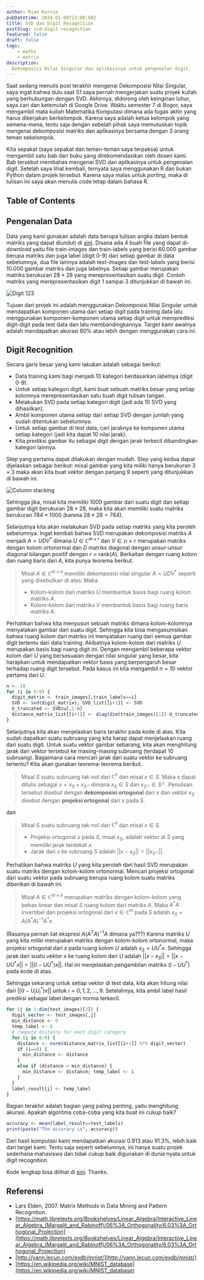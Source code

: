 ```yaml
---
author: Rian Kurnia
pubDatetime: 2024-01-09T13:00:00Z
title: SVD dan Digit Recognition
postSlug: svd-digit-recognition
featured: false
draft: false
tags:
    - maths
    - matrix
description:
  Dekomposisi Nilai Singular dan aplikasinya untuk pengenalan digit.
---
```


Saat sedang menulis post terakhir mengenai Dekomposisi Nilai Singular, saya ingat bahwa dulu saat S1 saya pernah mengerjakan suatu projek kuliah yang berhubungan dengan SVD. Akhirnya, didorong oleh keinginan luhur, saya cari dan ketemulah di Google Drive. Waktu semester 7 di Bogor, saya mengambil mata kuliah Matematika Komputasi dimana ada tugas akhir yang harus dikerjakan berkelompok. Karena saya adalah ketua kelompok yang semena-mena, tentu saja dengan sebelah pihak saya memutuskan topik mengenai dekomposisi matriks dan aplikasinya bersama dengan 3 orang teman sekelompok.

Kita sepakat (saya sepakat dan teman-teman saya terpaksa) untuk mengambil satu bab dari buku yang direkomendasikan oleh dosen kami. Bab tersebut membahas mengenai SVD dan aplikasinya untuk pengenalan digit. Setelah saya lihat kembali, ternyata saya menggunakan R dan bukan Python dalam projek tersebut. Karena saya malas untuk *porting*, maka di tulisan ini saya akan menulis code tetap dalam bahasa R.

## Table of Contents

## Pengenalan Data

Data yang kami gunakan adalah data berupa tulisan angka dalam bentuk matriks yang dapat diunduh di [sini](http://yann.lecun.com/exdb/mnist/). Disana ada 4 buah file yang dapat di-*download* yaitu file train-images dan train-labels yang berisi 60.000 gambar berupa matriks dan juga label (digit 0-9) dari setiap gambar di data sebelumnya, dua file lainnya adalah test-images dan test-labels yang berisi 10.000 gambar matriks dan juga labelnya. Setiap gambar merupakan matriks berukuran $28 \times 28$ yang merepresentasikan suatu digit. Contoh matriks yang merepresentasikan digit 1 sampai 3 ditunjukkan di bawah ini.
<div>
  <img src="/assets/post-2/123.png" class="w-3/4" alt="Digit 123">
</div>

Tujuan dari projek ini adalah menggunakan Dekomposisi Nilai Singular untuk mendapatkan komponen utama dari setiap digit pada training data lalu menggunakan komponen-komponen utama setiap digit untuk memprediksi digit-digit pada test data dan lalu membandingkannya. Target kami awalnya adalah mendapatkan akurasi 80% atau lebih dengan menggunakan cara ini.

## Digit Recognition

Secara garis besar yang kami lakukan adalah sebagai berikut:
- Data training kami bagi menjadi 10 kategori berdasarkan labelnya (digit 0-9).
- Untuk setiap kategori digit, kami buat sebuah matriks besar yang setiap kolomnya merepresentasikan satu buah digit tulisan tangan.
- Melakukan SVD pada setiap kategori digit (jadi ada 10 SVD yang dihasilkan).
- Ambil komponen utama setiap dari setiap SVD dengan jumlah yang sudah ditentukan sebelumnya.
- Untuk setiap gambar di test data, cari jaraknya ke komponen utama setiap kategori (jadi kita dapat 10 nilai jarak).
- Kita prediksi gambar itu sebagai digit dengan jarak terkecil dibandingkan kategori lainnya.

Step yang pertama dapat dilakukan dengan mudah. Step yang kedua dapat dijelaskan sebagai berikut: misal gambar yang kita miliki hanya berukuran $3 \times 3$ maka akan kita buat vektor dengan panjang 9 seperti yang ditunjukkan di bawah ini.
<div>
  <img src="/assets/post-2/column_stacking.jpg" class="w-3/4" alt="Column stacking">
</div>

Sehingga jika, misal kita memiliki 1000 gambar dari suatu digit dan setiap gambar digit berukuran $28 \times 28$, maka kita akan memiliki suatu matriks berukuran $784 \times 1000$ (karena $28 \times 28 = 784$).

Selanjutnya kita akan melakukan SVD pada setiap matriks yang kita peroleh sebelumnya. Ingat kembali bahwa SVD merupakan dekomposisi matriks $A$ menjadi $A = UDV^*$ dimana $U \in \mathbb{C}^{m \times r}$ dan $V \in \mathbb{n \times r}$ merupakan matriks dengan kolom ortonormal dan $D$ matriks diagonal dengan unsur-unsur diagonal bilangan positif dengan $r=\text{rank}(A)$. Berkaitan dengan ruang kolom dan ruang baris dari $A$, kita punya teorema berikut.

> Misal $A \in \mathbb{C}^{m \times n}$ memiliki dekomposisi nilai singular $A=UDV^*$ seperti yang disebutkan di atas. Maka
> - Kolom-kolom dari matriks $U$ membentuk basis bagi ruang kolom matriks $A$.
> - Kolom-kolom dari matriks $V$ membentuk basis bagi ruang baris matriks $A$.

Perhatikan bahwa kita menyusun sebuah matriks dimana kolom-kolomnya menyatakan gambar dari suatu digit. Sehingga kita bisa mengasumsikan bahwa ruang kolom dari matriks ini menyatakan ruang dari semua gambar digit tertentu dari data training. Akibatnya kolom-kolom dari matriks $U$ merupakan basis bagi ruang digit ini. Dengan mengambil beberapa vektor kolom dari $U$ yang bersesuaian dengan nilai singular yang besar, kita harapkan untuk mendapatkan vektor basis yang berpengaruh besar terhadap ruang digit tersebut. Pada kasus ini kita mengambil $n=10$ vektor pertama dari $U$.
```r
n <- 10
for (i in 0:9) {
  digit_matrix <- train_images[,train_labels==i]
  SVD <- svd(digit_matrix); SVD_list[[i+1]] <- SVD
  U_truncated <- SVD$u[,1:n]
  distance_matrix_list[[i+1]] <- diag(dim(train_images)[1])-U_truncated %*% t(U_truncated)
}
```

Selanjutnya kita akan menjelaskan baris terakhir pada kode di atas. Kita sudah dapatkan suatu subruang yang kita harap dapat menjelaskan ruang dari suatu digit. Untuk suatu vektor gambar sebarang, kita akan menghitung jarak dari vektor tersebut ke masing-masing subruang (terdapat 10 subruang). Bagaimana cara mencari jarak dari suatu vektor ke subruang tertentu? Kita akan gunakan teorema-teorema berikut.

> Misal $S$ suatu subruang tak-nol dari $\mathbb{C}^{n}$ dan misal $x \in S$. Maka $x$ dapat ditulis sebagai $x = x_S + x_{S^\perp}$ dimana $x_S \in S$ dan $x_{S^\perp} \in S^\perp$. Penulisan tersebut disebut dengan **dekomposisi ortogonal** dari $x$ dan vektor $x_S$ disebut dengan **projeksi ortogonal** dari $x$ pada $S$.

dan

> Misal $S$ suatu subruang tak-nol dari $\mathbb{C}^{n}$ dan misal $x \in S$.
> - Projeksi ortogonal $x$ pada $S$, misal $x_S$, adalah vektor di $S$ yang memiliki jarak terdekat $x$.
> - Jarak dari $x$ ke subruang $S$ adalah $||x-x_S|| = ||x_{S^\perp}||$.

Perhatikan bahwa matriks $U$ yang kita peroleh dari hasil SVD merupakan suatu matriks dengan kolom-kolom ortonormal. Mencari projeksi ortogonal dari suatu vektor pada subruang berupa ruang kolom suatu matriks diberikan di bawah ini.
> Misal $A \in \mathbb{C}^{m \times n}$ merupakan matriks dengan kolom-kolom yang bebas linear dan misal $S$ ruang kolom dari matriks $A$. Maka $A^*A$ invertibel dan projeksi ortogonal dari $x \in \mathbb{C}^m$ pada $S$ adalah $x_S = A(A^*A)^{-1}A^*x$.

(Rasanya pernah liat ekspresi $A(A^TA)^{-1}A$ dimana ya???) Karena matriks $U$ yang kita miliki merupakan matriks dengan kolom-kolom ortonormal, maka projeksi ortogonal dari $x$ pada ruang kolom $U$ adalah $x_S=UU^*x$. Sehingga jarak dari suatu vektor $x$ ke ruang kolom dari $U$ adalah $||x-x_S|| = ||x-UU^*x|| = ||(I-UU^*)x||$. Hal ini menjelaskan pengambilan matriks $(I-UU^*)$ pada kode di atas.

Sehingga sekarang untuk setiap vektor di test data, kita akan hitung nilai dari $||(I-U_iU_i^*)x||$ untuk $i=0,1,2,\ldots,9$. Setelahnya, kita ambil label hasil prediksi sebagai label dengan norma terkecil.

```r
for (j in 1:dim(test_images)[2]) {
  digit_vector <- test_images[,j]
  min_distance <- 0
  temp_label <- 0
  # compute distance for each digit category
  for (i in 0:9) {
    distance <- norm(distance_matrix_list[[i+1]] %*% digit_vector)
    if (i==0) {
      min_distance <- distance
    }
    else if (distance < min_distance) {
      min_distance <- distance; temp_label <- i
    }
  }
  label_result[j] <- temp_label
}
```

Bagian terakhir adalah bagian yang paling penting, yaitu menghitung akurasi. Apakah algoritma coba-coba yang kita buat ini cukup baik?
```r
accuracy <- mean(label_result==test_labels)
print(paste("The accuracy is", accuracy))
```
Dari hasil komputasi kami mendapatkan akurasi $0.913$ atau $91.3\%$, lebih baik dari target kami. Tentu saja seperti sebelumnya, ini hanya suatu projek sederhana mahasiswa dan tidak cukup baik digunakan di dunia nyata untuk digit recognition.

Kode lengkap bisa dilihat di [sini](https://github.com/riankurniaxyz/scripts-for-blog/tree/main/002-svd-digit-recognition). Thanks.




## Referensi

- Lars Elden, 2007. Matrix Methods in Data Mining and Pattern Recognition.
- [https://math.libretexts.org/Bookshelves/Linear_Algebra/Interactive_Linear_Algebra_(Margalit_and_Rabinoff)/06%3A_Orthogonality/6.03%3A_Orthogonal_Projection](https://math.libretexts.org/Bookshelves/Linear_Algebra/Interactive_Linear_Algebra_(Margalit_and_Rabinoff)/06%3A_Orthogonality/6.03%3A_Orthogonal_Projection)
- [http://yann.lecun.com/exdb/mnist/](http://yann.lecun.com/exdb/mnist/)
- [https://en.wikipedia.org/wiki/MNIST_database](https://en.wikipedia.org/wiki/MNIST_database)

